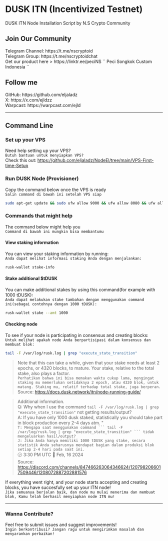 <h1> DUSK ITN (Incentivized Testnet) </h1>

DUSK ITN Node Installation Script by N.S Crypto Community 

<h2> Join Our Community </h2>
   Telegram Channel: https://t.me/nscryptoid <br>
   Telegram Group: https://t.me/nscryptoidchat <br>
   Get our product here > https://linktr.ee/peciNS `` Peci Songkok Custom Indonesia ``
   
<h2> Follow me </h2>
   GitHub: https://github.com/eljaladz <br>
   X: https://x.com/ejldzz <br>
   Warpcast: https://warpcast.com/ejld
   
---

<h2> Command Line</h2>

### Set up your VPS
   Need help setting up your VPS? \
   `` Butuh bantuan untuk menyiapkan VPS? `` \
   Check this out: https://github.com/eljaladz/NodeEl/tree/main/VPS-First-time-Setup 

### Run DUSK Node (Provisioner) 
Copy the command below once the VPS is ready \
` Salin command di bawah ini setelah VPS siap `
```bash
sudo apt-get update && sudo ufw allow 9000 && ufw allow 8080 && ufw allow 9000/udp && ufw allow 8080/tcp && wget https://raw.githubusercontent.com/eljaladz/NodeEl/main/Testnet/DUSK-ITN/dusk-itn.sh && chmod +x dusk-itn.sh && sudo ./dusk-itn.sh
```
### Commands that might help
The command below might help you \
`` Command di bawah ini mungkin bisa membantumu ``
#### View staking information
You can view your staking information by running: \
`` Anda dapat melihat informasi staking Anda dengan menjalankan: ``
```bash
rusk-wallet stake-info
```
#### Stake additional $tDUSK
You can make additional stakes by using this command(for example with 1000 tDUSK): \
`` Anda dapat melakukan stake tambahan dengan menggunakan command ini(sebagai contohnya dengan 1000 tDUSK): ``
```bash
rusk-wallet stake --amt 1000
```
#### Checking node
To see if your node is participating in consensus and creating blocks: \
`` Untuk melihat apakah node Anda berpartisipasi dalam konsensus dan membuat blok: ``
```bash
tail -F /var/log/rusk.log | grep "execute_state_transition"
```

> Note that this can take a while, given that your stake needs at least 2 epochs, or 4320 blocks, to mature. Your stake, relative to the total stake, also plays a factor. \
> `` Perhatikan bahwa ini bisa memakan waktu cukup lama, mengingat staking mu memerlukan setidaknya 2 epoch, atau 4320 blok, untuk matang. Staking mu, relatif terhadap total stake, juga berperan. ``
> Source: https://docs.dusk.network/itn/node-running-guide/

> Additional information. \
> Q: Why when I use the command ```tail -F /var/log/rusk.log | grep "execute_state_transition"``` not getting results/output?\
> A: If you have only 1000 dusk staked, statistically you should take part in block production every 2-4 days atm. "\
> `` T: Mengapa saat menggunakan command ``` tail -F /var/log/rusk.log | grep "execute_state_transition" ``` tidak mengeluarkan hasil/output? ``\
> `` J: Jika Anda hanya memiliki 1000 tDUSK yang stake, secara statistik Anda seharusnya mendapat bagian dalam produksi blok setiap 2-4 hari pada saat ini. ``\
> 🕞 3:30 PM UTC 📆 Feb, 16 2024\
> Source: https://discord.com/channels/847466263064346624/1207982066017509446/1208072887202881576

If everything went right, and your node starts accepting and creating blocks, you have succesfully set up your ITN node!\
`` Jika semuanya berjalan baik, dan node mu mulai menerima dan membuat blok, Kamu telah berhasil menyiapkan node ITN mu! ``

---

### Wanna Contribute?
Feel free to submit issues and suggest improvements!\
`` Ingin berkontribusi? Jangan ragu untuk mengirimkan masalah dan menyarankan perbaikan! ``
